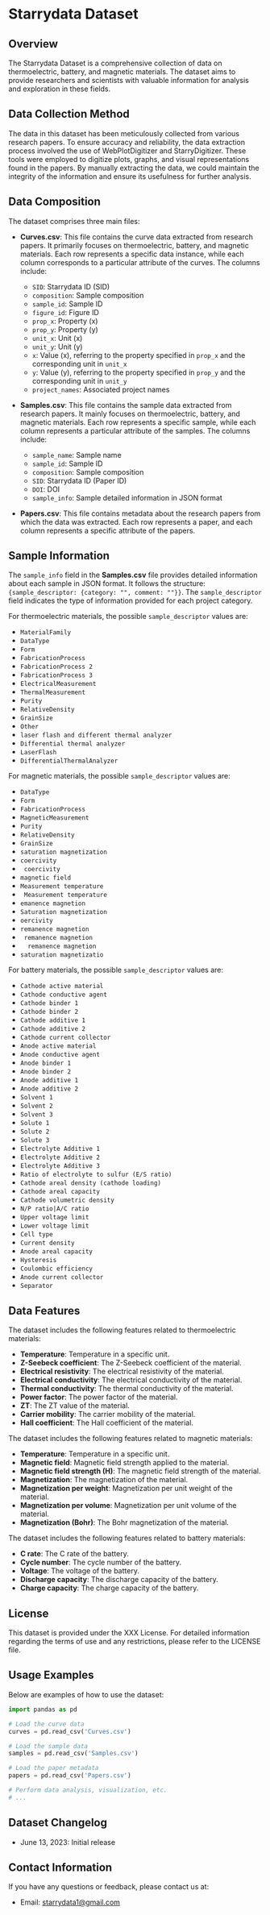 # Starrydata Dataset

## Overview

The Starrydata Dataset is a comprehensive collection of data on thermoelectric, battery, and magnetic materials. The dataset aims to provide researchers and scientists with valuable information for analysis and exploration in these fields.

## Data Collection Method

The data in this dataset has been meticulously collected from various research papers. To ensure accuracy and reliability, the data extraction process involved the use of WebPlotDigitizer and StarryDigitizer. These tools were employed to digitize plots, graphs, and visual representations found in the papers. By manually extracting the data, we could maintain the integrity of the information and ensure its usefulness for further analysis.

## Data Composition

The dataset comprises three main files:

- **Curves.csv**: This file contains the curve data extracted from research papers. It primarily focuses on thermoelectric, battery, and magnetic materials. Each row represents a specific data instance, while each column corresponds to a particular attribute of the curves. The columns include:

  - `SID`: Starrydata ID (SID)
  - `composition`: Sample composition
  - `sample_id`: Sample ID
  - `figure_id`: Figure ID
  - `prop_x`: Property (x)
  - `prop_y`: Property (y)
  - `unit_x`: Unit (x)
  - `unit_y`: Unit (y)
  - `x`: Value (x), referring to the property specified in `prop_x` and the corresponding unit in `unit_x`
  - `y`: Value (y), referring to the property specified in `prop_y` and the corresponding unit in `unit_y`
  - `project_names`: Associated project names

- **Samples.csv**: This file contains the sample data extracted from research papers. It mainly focuses on thermoelectric, battery, and magnetic materials. Each row represents a specific sample, while each column represents a particular attribute of the samples. The columns include:

  - `sample_name`: Sample name
  - `sample_id`: Sample ID
  - `composition`: Sample composition
  - `SID`: Starrydata ID (Paper ID)
  - `DOI`: DOI
  - `sample_info`: Sample detailed information in JSON format

- **Papers.csv**: This file contains metadata about the research papers from which the data was extracted. Each row represents a paper, and each column represents a specific attribute of the papers.

## Sample Information

The `sample_info` field in the **Samples.csv** file provides detailed information about each sample in JSON format. It follows the structure: `{sample_descriptor: {category: "", comment: ""}}`. The `sample_descriptor` field indicates the type of information provided for each project category.

For thermoelectric materials, the possible `sample_descriptor` values are:

- `MaterialFamily`
- `DataType`
- `Form`
- `FabricationProcess`
- `FabricationProcess 2`
- `FabricationProcess 3`
- `ElectricalMeasurement`
- `ThermalMeasurement`
- `Purity`
- `RelativeDensity`
- `GrainSize`
- `Other`
- `laser flash and different thermal analyzer`
- `Differential thermal analyzer`
- `LaserFlash`
- `DifferentialThermalAnalyzer`

For magnetic materials, the possible `sample_descriptor` values are:

- `DataType`
- `Form`
- `FabricationProcess`
- `MagneticMeasurement`
- `Purity`
- `RelativeDensity`
- `GrainSize`
- `saturation magnetization`
- `coercivity`
- ` coercivity`
- `magnetic field`
- `Measurement temperature`
- ` Measurement temperature`
- `emanence magnetion`
- `Saturation magnetization`
- `oercivity`
- `remanence magnetion`
- ` remanence magnetion`
- `  remanence magnetion`
- `saturation magnetizatio`

For battery materials, the possible `sample_descriptor` values are:

- `Cathode active material`
- `Cathode conductive agent`
- `Cathode binder 1`
- `Cathode binder 2`
- `Cathode additive 1`
- `Cathode additive 2`
- `Cathode current collector`
- `Anode active material`
- `Anode conductive agent`
- `Anode binder 1`
- `Anode binder 2`
- `Anode additive 1`
- `Anode additive 2`
- `Solvent 1`
- `Solvent 2`
- `Solvent 3`
- `Solute 1`
- `Solute 2`
- `Solute 3`
- `Electrolyte Additive 1`
- `Electrolyte Additive 2`
- `Electrolyte Additive 3`
- `Ratio of electrolyte to sulfur (E/S ratio)`
- `Cathode areal density (cathode loading)`
- `Cathode areal capacity`
- `Cathode volumetric density`
- `N/P ratio|A/C ratio`
- `Upper voltage limit`
- `Lower voltage limit`
- `Cell type`
- `Current density`
- `Anode areal capacity`
- `Hysteresis`
- `Coulombic efficiency`
- `Anode current collector`
- `Separator`

## Data Features

The dataset includes the following features related to thermoelectric materials:

- **Temperature**: Temperature in a specific unit.
- **Z-Seebeck coefficient**: The Z-Seebeck coefficient of the material.
- **Electrical resistivity**: The electrical resistivity of the material.
- **Electrical conductivity**: The electrical conductivity of the material.
- **Thermal conductivity**: The thermal conductivity of the material.
- **Power factor**: The power factor of the material.
- **ZT**: The ZT value of the material.
- **Carrier mobility**: The carrier mobility of the material.
- **Hall coefficient**: The Hall coefficient of the material.

The dataset includes the following features related to magnetic materials:

- **Temperature**: Temperature in a specific unit.
- **Magnetic field**: Magnetic field strength applied to the material.
- **Magnetic field strength (H)**: The magnetic field strength of the material.
- **Magnetization**: The magnetization of the material.
- **Magnetization per weight**: Magnetization per unit weight of the material.
- **Magnetization per volume**: Magnetization per unit volume of the material.
- **Magnetization (Bohr)**: The Bohr magnetization of the material.

The dataset includes the following features related to battery materials:

- **C rate**: The C rate of the battery.
- **Cycle number**: The cycle number of the battery.
- **Voltage**: The voltage of the battery.
- **Discharge capacity**: The discharge capacity of the battery.
- **Charge capacity**: The charge capacity of the battery.

## License

This dataset is provided under the XXX License. For detailed information regarding the terms of use and any restrictions, please refer to the LICENSE file.

## Usage Examples

Below are examples of how to use the dataset:

```python
import pandas as pd

# Load the curve data
curves = pd.read_csv('Curves.csv')

# Load the sample data
samples = pd.read_csv('Samples.csv')

# Load the paper metadata
papers = pd.read_csv('Papers.csv')

# Perform data analysis, visualization, etc.
# ...
```

## Dataset Changelog

- June 13, 2023: Initial release

## Contact Information

If you have any questions or feedback, please contact us at:

- Email: starrydata1@gmail.com